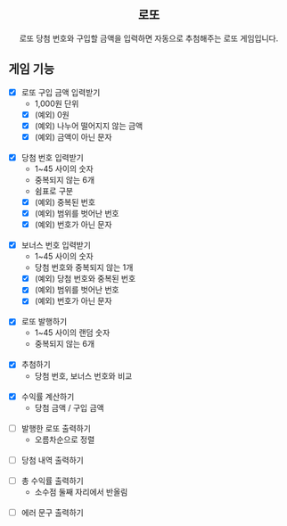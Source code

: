 <div align="center">
<h2>로또</h2>
로또 당첨 번호와 구입할 금액을 입력하면 자동으로 추첨해주는 로또 게임입니다.
</div>

## 게임 기능

- [x] 로또 구입 금액 입력받기
    - 1,000원 단위
    - [x] (예외) 0원
    - [x] (예외) 나누어 떨어지지 않는 금액
    - [x] (예외) 금액이 아닌 문자
      <br><br/>
- [x] 당첨 번호 입력받기
    - 1~45 사이의 숫자
    - 중복되지 않는 6개
    - 쉼표로 구분
    - [x] (예외) 중복된 번호
    - [x] (예외) 범위를 벗어난 번호
    - [x] (예외) 번호가 아닌 문자
      <br><br/>
- [x] 보너스 번호 입력받기
    - 1~45 사이의 숫자
    - 당첨 번호와 중복되지 않는 1개
    - [x] (예외) 당첨 번호와 중복된 번호
    - [x] (예외) 범위를 벗어난 번호
    - [x] (예외) 번호가 아닌 문자
      <br><br/>
- [x] 로또 발행하기
    - 1~45 사이의 랜덤 숫자
    - 중복되지 않는 6개
      <br><br/>
- [x] 추첨하기
    - 당첨 번호, 보너스 번호와 비교
      <br><br/>
- [x] 수익률 계산하기
    - 당첨 금액 / 구입 금액
      <br><br/>
- [ ] 발행한 로또 출력하기
    - 오름차순으로 정렬
      <br><br/>
- [ ] 당첨 내역 출력하기
  <br><br/>
- [ ] 총 수익률 출력하기
    - 소수점 둘째 자리에서 반올림
      <br><br/>
- [ ] 에러 문구 출력하기